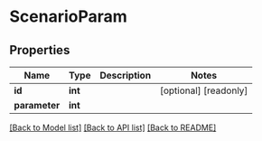 # ScenarioParam

## Properties
Name | Type | Description | Notes
------------ | ------------- | ------------- | -------------
**id** | **int** |  | [optional] [readonly] 
**parameter** | **int** |  | 

[[Back to Model list]](../README.md#documentation-for-models) [[Back to API list]](../README.md#documentation-for-api-endpoints) [[Back to README]](../README.md)


